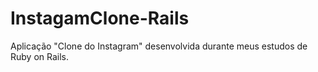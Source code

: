 # InstagamClone-Rails

Aplicação "Clone do Instagram" desenvolvida durante meus estudos de Ruby on Rails.